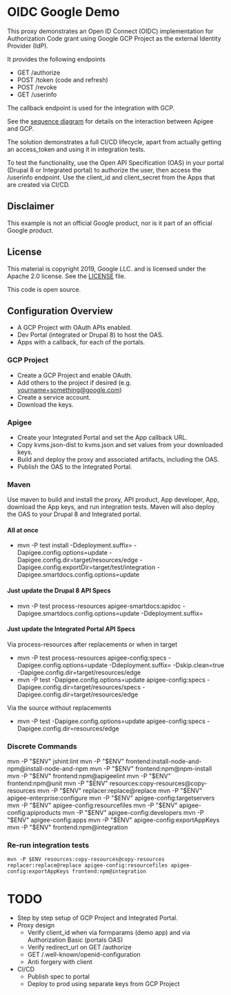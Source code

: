 # OIDC Google Demo

This proxy demonstrates an Open ID Connect (OIDC) implementation for Authorization Code grant using Google GCP Project as the external Identity Provider (IdP).

It provides the following endpoints
* GET /authorize
* POST /token (code and refresh)
* POST /revoke
* GET /userinfo

The callback endpoint is used for the integration with GCP.

See the [sequence diagram](oidc-v1-google-demo-wsd.png) for details on the interaction between Apigee and GCP.

The solution demonstrates a full CI/CD lifecycle, apart from actually getting an access_token and using it in integration tests.

To test the functionality, use the Open API Specification (OAS) in your portal (Drupal 8 or Integrated portal) to authorize the user, then access the /userinfo endpoint.
Use the client_id and client_secret from the Apps that are created via CI/CD.

## Disclaimer

This example is not an official Google product, nor is it part of an official Google product.

## License

This material is copyright 2019, Google LLC. and is licensed under the Apache 2.0 license.
See the [LICENSE](LICENSE) file.

This code is open source.

## Configuration Overview

* A GCP Project with OAuth APIs enabled.
* Dev Portal (integrated or Drupal 8) to host the OAS.
* Apps with a callback, for each of the portals.

### GCP Project
* Create a GCP Project and enable OAuth.
* Add others to the project if desired (e.g. yourname+something@google.com)
* Create a service account.
* Download the keys.

### Apigee
* Create your Integrated Portal and set the App callback URL.
* Copy kvms.json-dist to kvms.json and set values from your downloaded keys.
* Build and deploy the proxy and associated artifacts, including the OAS.
* Publish the OAS to the Integrated Portal.

### Maven
Use maven to build and install the proxy, API product, App developer, App, download the App keys, and run integration tests.
Maven will also deploy the OAS to your Drupal 8 and Integrated portal.

#### All at once
* mvn -P test install -Ddeployment.suffix= -Dapigee.config.options=update -Dapigee.config.dir=target/resources/edge -Dapigee.config.exportDir=target/test/integration -Dapigee.smartdocs.config.options=update

#### Just update the Drupal 8 API Specs
* mvn -P test process-resources apigee-smartdocs:apidoc -Dapigee.smartdocs.config.options=update -Ddeployment.suffix=

#### Just update the Integrated Portal API Specs
Via process-resources after replacements or when in target
* mvn -P test process-resources apigee-config:specs -Dapigee.config.options=update -Ddeployment.suffix= -Dskip.clean=true -Dapigee.config.dir=target/resources/edge
* mvn -P test -Dapigee.config.options=update apigee-config:specs -Dapigee.config.dir=target/resources/specs -Dapigee.config.dir=target/resources/edge

Via the source without replacements
* mvn -P test -Dapigee.config.options=update apigee-config:specs -Dapigee.config.dir=resources/edge

### Discrete Commands
mvn -P "$ENV" jshint:lint
mvn -P "$ENV" frontend:install-node-and-npm@install-node-and-npm
mvn -P "$ENV" frontend:npm@npm-install
mvn -P "$ENV" frontend:npm@apigeelint
mvn -P "$ENV" frontend:npm@unit
mvn -P "$ENV" resources:copy-resources@copy-resources
mvn -P "$ENV" replacer:replace@replace
mvn -P "$ENV" apigee-enterprise:configure
mvn -P "$ENV" apigee-config:targetservers
mvn -P "$ENV" apigee-config:resourcefiles
mvn -P "$ENV" apigee-config:apiproducts
mvn -P "$ENV" apigee-config:developers
mvn -P "$ENV" apigee-config:apps
mvn -P "$ENV" apigee-config:exportAppKeys
mvn -P "$ENV" frontend:npm@integration

### Re-run integration tests
```
mvn -P $ENV resources:copy-resources@copy-resources replacer:replace@replace apigee-config:resourcefiles apigee-config:exportAppKeys frontend:npm@integration
```

# TODO
* Step by step setup of GCP Project and Integrated Portal.
* Proxy design
  * Verify client_id when via formparams (demo app) and via Authorization Basic (portals OAS)
  * Verify redirect_url on GET /authorize
  * GET /.well-known/openid-configuration
  * Anti forgery with client
* CI/CD
  * Publish spec to portal
  * Deploy to prod using separate keys from GCP Project
